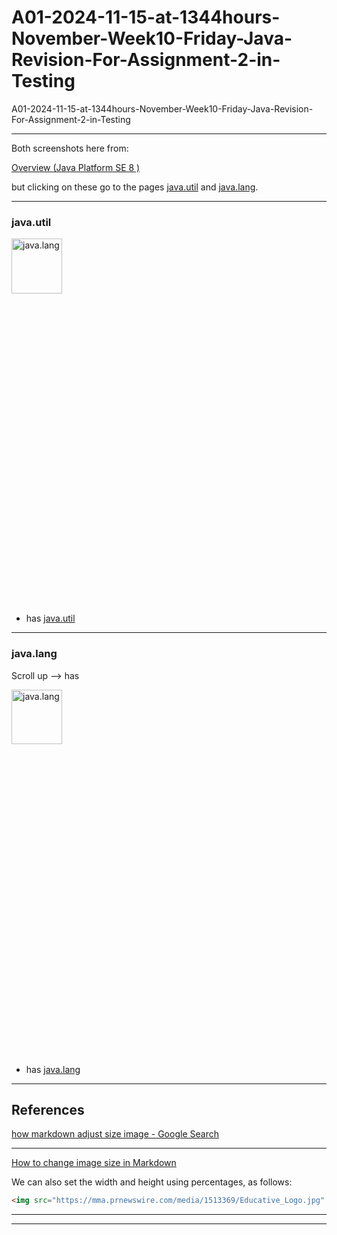 # A01-2024-11-15-at-1344hours-November-Week10-Friday-Java-Revision-For-Assignment-2-in-Testing
A01-2024-11-15-at-1344hours-November-Week10-Friday-Java-Revision-For-Assignment-2-in-Testing

____

Both screenshots here from:

[Overview (Java Platform SE 8 )](https://docs.oracle.com/javase/8/docs/api/)

but clicking on these go to the pages [java.util](https://docs.oracle.com/javase/8/docs/api/java/util/package-summary.html) and [java.lang](https://docs.oracle.com/javase/8/docs/api/java/lang/package-summary.html).

____

### java.util

[<img src="https://github.com/user-attachments/assets/715cc905-3335-4218-bcc8-c8aabdb37a1d" width="40%" height="15%" alt="java.lang">](https://docs.oracle.com/javase/8/docs/api/java/util/package-summary.html)

- has [java.util](https://docs.oracle.com/javase/8/docs/api/java/util/package-summary.html)

____

### java.lang

Scroll up --> has

[<img src="https://github.com/user-attachments/assets/1438dedb-6fee-43d5-b80d-c277a6bc4f33"  width="40%" height="15%" alt="java.lang">](https://docs.oracle.com/javase/8/docs/api/java/lang/package-summary.html)

- has [java.lang](https://docs.oracle.com/javase/8/docs/api/java/lang/package-summary.html)

____

## References

[how markdown adjust size image - Google Search](https://www.google.com/search?q=how+markdown+adjust+size+image&oq=how+markdown+adjust+size+image&gs_lcrp=EgZjaHJvbWUyBggAEEUYOTIICAEQABgWGB4yDQgCEAAYhgMYgAQYigUyDQgDEAAYhgMYgAQYigUyDQgEEAAYhgMYgAQYigUyCggFEAAYgAQYogTSAQg2ODc5ajBqN6gCALACAA&sourceid=chrome&ie=UTF-8)

____

[How to change image size in Markdown](https://www.educative.io/answers/how-to-change-image-size-in-markdown)

We can also set the width and height using percentages, as follows:

```html
<img src="https://mma.prnewswire.com/media/1513369/Educative_Logo.jpg"  width="60%" height="30%">
```

____


____
